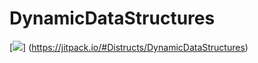 # DynamicDataStructures


[![](https://jitpack.io/v/Distructs/DynamicDataStructures.svg)]
(https://jitpack.io/#Distructs/DynamicDataStructures)
